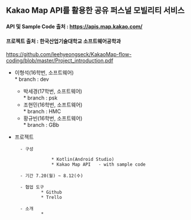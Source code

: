 ## Kakao Map API를 활용한 공유 퍼스널 모빌리티 서비스   
#### API 및 Sample Code 출처 : https://apis.map.kakao.com/
#### 프로젝트 출처 : 한국산업기술대학교 소프트웨어공학과   
<https://github.com/leehyeongseck/KakaoMap-flow-coding/blob/master/Project_introduction.pdf>

- 이형석(16학번, 소프트웨어)   
		* branch : dev   

	- 박세경(17학번, 소프트웨어)   
				* branch : psk
	- 조현민(16학번, 소프트웨어)   
				* branch : HMC
	- 황규빈(16학번, 소프트웨어)   
				* branch : GBb


* 프로젝트   

		- 구성   

					* Kotlin(Android Studio)   
					* Kakao Map API   - with sample code   

		- 기간 7.20(월) ~ 8.12(수)   

		- 협업 도구   
				* Github   
				* Trello   
		
		- 소개   
				* 
